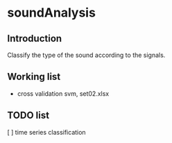# soundAnalysis

## Introduction

Classify the type of the sound according to the signals.

## Working list
* cross validation
svm, set02.xlsx

## TODO list
[ ] time series classification